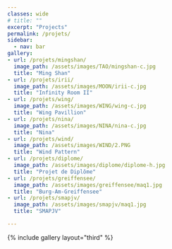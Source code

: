 ```yaml
---
classes: wide
# title: ""
excerpt: "Projects"
permalink: /projets/
sidebar:
  - nav: bar
gallery:
- url: /projets/mingshan/
  image_path: /assets/images/TAO/mingshan-c.jpg
  title: "Ming Shan"
- url: /projets/irii/
  image_path: /assets/images/MOON/irii-c.jpg
  title: "Infinity Room II"
- url: /projets/wing/
  image_path: /assets/images/WING/wing-c.jpg
  title: "Wing Pavillion"
- url: /projets/nina/
  image_path: /assets/images/NINA/nina-c.jpg
  title: "Nina"
- url: /projets/wind/
  image_path: /assets/images/WIND/2.PNG
  title: "Wind Pattern"
- url: /projets/diplome/
  image_path: /assets/images/diplome/diplome-h.jpg
  title: "Projet de Diplôme"
- url: /projets/greiffensee/
  image_path: /assets/images/greiffensee/maq1.jpg
  title: "Burg-Am-Greiffensee"
- url: /projets/smapjv/
  image_path: /assets/images/smapjv/maq1.jpg
  title: "SMAPJV"

---
```


{% include gallery layout="third"  %}
